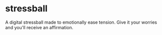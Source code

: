 # stressball
A digital stressball made to emotionally ease tension. Give it your worries and you'll receive an affirmation. 
